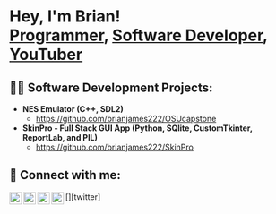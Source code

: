 <h1>Hey, I'm Brian! <br/><a href="https://github.com/brianjames222">Programmer</a>, <a href="https://www.linkedin.com/in/brianallenjames/">Software Developer</a>, <a href="https://www.youtube.com/c/brianallenjames">YouTuber</a></h1>

<h2>👨‍💻 Software Development Projects:</h2>

- <b>NES Emulator (C++, SDL2)</b>
  - https://github.com/brianjames222/OSUcapstone
- <b>SkinPro - Full Stack GUI App (Python, SQlite, CustomTkinter, ReportLab, and PIL)</b>
  - https://github.com/brianjames222/SkinPro


<h2> 🤳 Connect with me:</h2>

[<img align="left" alt="JoshMadakor | YouTube" width="22px" src="https://cdn.jsdelivr.net/npm/simple-icons@v3/icons/youtube.svg" />][youtube]
[<img align="left" alt="JoshMadakor | Twitter" width="22px" src="https://cdn.jsdelivr.net/npm/simple-icons@v3/icons/twitter.svg" />][twitter]
[<img align="left" alt="JoshMadakor | LinkedIn" width="22px" src="https://cdn.jsdelivr.net/npm/simple-icons@v3/icons/linkedin.svg" />][linkedin]
[<img align="left" alt="JoshMadakor | Instagram" width="22px" src="https://cdn.jsdelivr.net/npm/simple-icons@v3/icons/instagram.svg" />][instagram]

[youtube]: https://www.youtube.com/c/brianallenjames
[instagram]: https://www.instagram.com/brianallenjames/
[linkedin]: https://linkedin.com/in/brianallenjames
